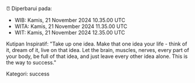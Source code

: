 ⏰ Diperbarui pada:
- WIB: Kamis, 21 November 2024 10.35.00 UTC
- WITA: Kamis, 21 November 2024 11.35.00 UTC
- WIT: Kamis, 21 November 2024 12.35.00 UTC

Kutipan Inspiratif:
"Take up one idea. Make that one idea your life - think of it, dream of it, live on that idea. Let the brain, muscles, nerves, every part of your body, be full of that idea, and just leave every other idea alone. This is the way to success."


Kategori: success

